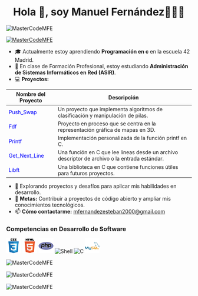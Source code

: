 <h1 align="center">Hola 👋, soy Manuel Fernández👨🏻‍💻</h1>

<p align="left"> 
  <img src="https://komarev.com/ghpvc/?username=MasterCodeMFE&label=Profile%20views&color=0e75b6&style=flat" alt="MasterCodeMFE" />
</p>

<p align="left"> 
  <a href="https://github.com/ryo-ma/github-profile-trophy">
    <img src="https://github-profile-trophy.vercel.app/?username=MasterCodeMFE" alt="MasterCodeMFE" />
  </a>
</p>

- 🎓 Actualmente estoy aprendiendo **Programación en c** en la escuela 42 Madrid.
- 📘 En clase de Formación Profesional, estoy estudiando **Administración de Sistemas Informáticos en Red (ASIR)**.
- 💻 **Proyectos:**
<table>
 <thead>
    <tr>
      <th>Nombre del Proyecto</th>
      <th>Descripción</th>
    </tr>
 </thead>
 <tbody>
    <tr>
      <td><a href="https://github.com/MasterCodeMFE/push_swap" style="color: blue; text-decoration: none;">Push_Swap</a></td>
      <td>Un proyecto que implementa algoritmos de clasificación y manipulación de pilas.</td>
    </tr>
    <tr>
      <td><a href="https://github.com/MasterCodeMFE/FdF" style="color: blue; text-decoration: none;">Fdf</a></td>
      <td>Proyecto en proceso que se centra en la representación gráfica de mapas en 3D.</td>
    </tr>
    <tr>
      <td><a href="https://github.com/MasterCodeMFE/ft_printf" style="color: blue; text-decoration: none;">Printf</a></td>
      <td>Implementación personalizada de la función printf en C.</td>
    </tr>
    <tr>
      <td><a href="https://github.com/MasterCodeMFE/get_next_line" style="color: blue; text-decoration: none;">Get_Next_Line</a></td>
      <td>Una función en C que lee líneas desde un archivo descriptor de archivo o la entrada estándar.</td>
    </tr>
    <tr>
      <td><a href="https://github.com/MasterCodeMFE/Libft" style="color: blue; text-decoration: none;">Libft</a></td>
      <td>Una biblioteca en C que contiene funciones útiles para futuros proyectos.</td>
    </tr>
 </tbody>
</table>

- 💼 Explorando proyectos y desafíos para aplicar mis habilidades en desarrollo.
- 🚀 **Metas:** Contribuir a proyectos de código abierto y ampliar mis conocimientos tecnológicos.
- 📫 **Cómo contactarme:** [mfernandezesteban2000@gmail.com](mailto:mfernandezesteban2000@gmail.com)

### Competencias en Desarrollo de Software
<img src="https://raw.githubusercontent.com/devicons/devicon/master/icons/css3/css3-original-wordmark.svg" alt="CSS3" width="40" height="40"> <img src="https://raw.githubusercontent.com/devicons/devicon/master/icons/html5/html5-original-wordmark.svg" alt="HTML5" width="40" height="40"> <img src="https://raw.githubusercontent.com/devicons/devicon/master/icons/php/php-original.svg" alt="PHP" width="40" height="40"> <img src="https://www.vectorlogo.zone/logos/gnu_bash/gnu_bash-icon.svg" alt="Shell" width="40" height="40"> <img src="https://github.com/MasterCodeMFE/MasterCodeMFE/assets/139508718/05d15b73-a629-4d3f-83c5-96582c4eb402" alt="C" width="40" height="40"> <img src="https://raw.githubusercontent.com/devicons/devicon/master/icons/mysql/mysql-original-wordmark.svg" alt="mysql" width="40" height="40"/>
<p>
  <img align="left" src="https://github-readme-stats.vercel.app/api/top-langs?username=MasterCodeMFE&show_icons=true&locale=en&layout=compact" alt="MasterCodeMFE" />
</p>

<p>&nbsp;</p>

<p>
  <img align="center" src="https://github-readme-stats.vercel.app/api?username=MasterCodeMFE&show_icons=true&locale=en" alt="MasterCodeMFE" />
</p>

<p>
  <img align="center" src="https://github-readme-streak-stats.herokuapp.com/?user=MasterCodeMFE&" alt="MasterCodeMFE" />
</p>

